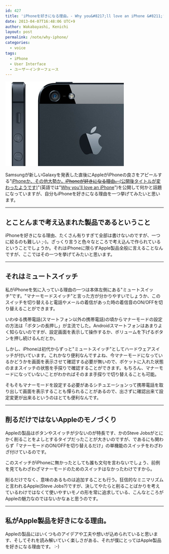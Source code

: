 ```yaml
---
id: 427
title: 'iPhoneを好きになる理由。- Why you&#8217;ll love an iPhone &#8211;'
date: 2013-04-07T16:48:06 UTC+9
author: Wakabayashi, Kenichi
layout: post
permalink: /note/why-iphone/
categories:
  - voice
tags:
  - iPhone
  - User Interface
  - ユーザーインターフェース
---
```

![iPhone](/assets/images/2013/04/iPhone.jpg)

Samsungが新しいGalaxyを発表した直後にAppleがiPhoneの良さをアピールする"[iPhoneか、その他大勢か。<strike>iPhoneが好きになる理由。</strike>(公開後タイトルが変わったようです)](http://www.apple.com/jp/iphone/why-iphone/)"(英語では"[Why you'll love an iPhone](http://www.apple.com/iphone/why-iphone/)")を公開して何かと話題になっていますが、自分もiPhoneを好きになる理由を一つ挙げてみたいと思います。
- - -
## とことんまで考え込まれた製品であるということ
iPhoneを好きになる理由、たくさん有りすぎて全部は書けないのですが、一つに絞るのも難しい ;-)。ざっくり言うと色々なところで考え込んで作られているということでしょうか。それはiPhoneに限らずApple製品全般に言えることなんですが、ここではその一つを挙げてみたいと思います。

- - -
## それはミュートスイッチ
私がiPhoneを気に入っている理由の一つは本体左側にある"ミュートスイッチ"です。"マナーモードスイッチ"と言った方が分かりやすいでしょうか、このスイッチを切り替えると電話やメールの着信があった時の着信音のON/OFFを切り替えることができます。

いわゆる携帯電話(スマートフォン以外の携帯電話)の頃からマナーモードの設定の方法は「ボタンの長押し」が主流でした。Androidスマートフォンはあまりよく知らないのですが、設定画面を表示して操作するか、ボリュームを下げるボタンを押し続けるんだとか。

しかし、iPhoneは初代からずっと"ミュートスイッチ"としてハードウェアスイッチが付いています。これかなり便利なんですよね、今マナーモードになっているかどうかを画面を表示させて確認する必要が無いので、ポケットに入れた状態のままスイッチの状態を手探りで確認することができます。もちろん、マナーモードになっていないことがわかればそのまま手探りで切り替えることも可能。

そもそもマナーモードを設定する必要があるシチュエーションって携帯電話を取り出して画面を表示することも憚られることがあるので、出さずに確認出来て設定変更が出来るというのはとても便利なんです。

- - -
## 削るだけではないAppleのモノづくり
Appleの製品はボタンやスイッチが少ないのが特長です、かのSteve Jobsがとにかく削ることをよしとするタイプだったことが大きいのですが、であるにも関わらず「マナーモードのON/OFFを切り替えるだけ」の単機能のスイッチをわざわざ付けているのです。

このスイッチがiPhoneに無かったとしても誰も文句を言わないでしょう、前例を見てもわざわざマナーモードのためのスイッチはなかったわけですから。

削るだけでなく、意味のあるものは追加することも行う。狂信的なミニマリズムと言われるApple(Steve Jobs?)ですが、決してやたらと削ることばかりを考えているわけではなくて使いやすいモノの形を常に追求している、こんなところがAppleの魅力なのではないかなぁと思うのです。

- - -
## 私がApple製品を好きになる理由。
Appleの製品にはいくつものアイデアや工夫や想いが込められていると思います、そしてそれを読み解いていく楽しさがある、それが僕にとってはApple製品を好きになる理由です。 :-)